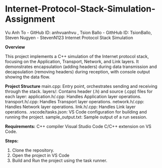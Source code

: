 # Internet-Protocol-Stack-Simulation-Assignment
Vu Anh To - GitHub ID: anhvuanhvu , Tsion Ballo - GithHub ID: TsionBallo, Steven Nugyen - StevenN123
Internet Protocol Stack Simulation

**Overview**

This project implements a C++ simulation of the Internet protocol stack, focusing on the Application, Transport, Network, and Link layers. It demonstrates encapsulation (adding headers) during data transmission and decapsulation (removing headers) during reception, with console output showing the data flow.

**Project Structure**
main.cpp: Entry point, orchestrates sending and receiving through the stack.
layers/: Contains header (.h) and source (.cpp) files for each layer:
application.h/.cpp: Handles Application layer operations.
transport.h/.cpp: Handles Transport layer operations.
network.h/.cpp: Handles Network layer operations.
link.h/.cpp: Handles Link layer operations.
.vscode/tasks.json: VS Code configuration for building and running the project.
sample_output.txt: Sample output of a run session.

**Requirements:**
C++ compiler
Visual Studio Code
C/C++ extension on VS Code.

**Steps:**
1. Clone the repository.
2. Open the project in VS Code
3. Build and Run the project using the task runner.
